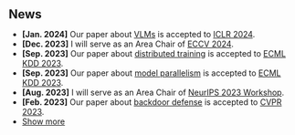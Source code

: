 <h1 id="news"></h1>

<h2 style="margin: 60px 0px 10px;">News</h2>

<ul>
<li><strong>[Jan. 2024]</strong> Our paper about <a href="https://arxiv.org/abs/2401.11170.pdf">VLMs</a> is accepted to <a href="https://iclr.cc/Conferences/2024/">ICLR 2024</a>.</li>
<li><strong>[Dec. 2023]</strong> I will serve as an Area Chair of <a href="https://eccv2024.ecva.net/">ECCV 2024</a>.</li>
<li><strong>[Sep. 2023]</strong> Our paper about <a href="https://link.springer.com/chapter/10.1007/978-3-031-43418-1_39">distributed training</a> is accepted to <a href="https://eccv2020.eu/">ECML KDD 2023</a>.</li>
<li><strong>[Sep. 2023]</strong> Our paper about <a href="https://link.springer.com/chapter/10.1007/978-3-031-43418-1_38">model parallelism</a> is accepted to <a href="https://eccv2020.eu/">ECML KDD 2023</a>.</li>
<li><strong>[Aug. 2023]</strong> I will serve as an Area Chair of <a href="https://cvpr.thecvf.com/">NeurIPS 2023 Workshop</a>.</li>
<li><strong>[Feb. 2023]</strong> Our paper about <a href="https://openaccess.thecvf.com/content/CVPR2023/papers/Gao_Backdoor_Defense_via_Adaptively_Splitting_Poisoned_Dataset_CVPR_2023_paper.pdf">backdoor defense</a> is accepted to <a href="http://cvpr2023.thecvf.com/">CVPR 2023</a>.</li>
  
<li> <a href="javascript:toggle_vis('newsmore')">Show more</a> </li>
<div id="newsmore" style="display:none"> 
  <li><strong>[Nov. 2022]</strong> Our paper about <a href="https://www.sciencedirect.com/science/article/abs/pii/S0031320322005179">query efficiency</a> is accepted to <a href="https://www.sciencedirect.com/journal/pattern-recognition/vol/133/suppl/C">Pattern Recognition</a>.</li>
  <li><strong>[Sep. 2022]</strong> Our paper about <a href="https://proceedings.neurips.cc/paper_files/paper/2022/file/55bfedfd31489e5ae83c9ce8eec7b0e1-Paper-Conference.pdf">dataset watermark</a> is accepted to <a href="https://neurips.cc/Conferences/2022">NeurIPS 2022</a>.</li>
  <li><strong>[Sep. 2021]</strong> Our paper about <a href="https://arxiv.org/pdf/2207.08178.pdf">watermark protection</a> is accepted to <a href="https://eccv2022.ecva.net/">ECCV 2022</a>.</li>
  <li><strong>[Jul. 2022]</strong> I will join Tencent as a senior research scientist.</li>
  <li><strong>[Jun. 2022]</strong> I will receive my Ph.D degree from Tsinghua University.</li>
  <li><strong>[Jan. 2022]</strong> I have been specifically chosen for Huawei's Top Minds program and Tencent T-Expert program. </li>
  <li><strong>[Sep. 2021]</strong> Our paper about <a href="https://proceedings.neurips.cc/paper_files/paper/2021/file/f770b62bc8f42a0b66751fe636fc6eb0-Paper.pdf">adversarial understannding</a> is accepted to <a href="https://neurips.cc/Conferences/2021">NeurIPS 2021</a>.</li>
  <li><strong>[Sep. 2021]</strong> Our paper about <a href="https://arxiv.org/pdf/2103.08307.pdf">activation understanding</a> is accepted to <a href="https://iclr.cc/Conferences/2021">ICLR 2021</a>.</li>
  <li><strong>[Sep. 2021]</strong> Our paper about <a href="https://arxiv.org/pdf/2009.11508.pdf">query efficiency</a> is accepted to <a href="https://eccv2020.ecva.net/">ECCV 2020</a>.</li>
  <li><strong>[Sep. 2019]</strong> I have been awarded with WTM APAC Scholars of Google.</li>  
  <li><strong>[Mar. 2019]</strong> Our paper about <a href="https://openaccess.thecvf.com/content_ICCV_2019/papers/Bai_Hilbert-Based_Generative_Defense_for_Adversarial_Examples_ICCV_2019_paper.pdf">data purification</a> is accepted to <a href="https://iccv2019.thecvf.com/">ICCV 2019</a>.</li>
</div>

</ul>
